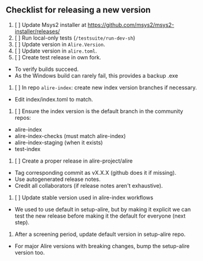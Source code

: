 ## Checklist for releasing a new version

1. [ ] Update Msys2 installer at https://github.com/msys2/msys2-installer/releases/
1. [ ] Run local-only tests (`/testsuite/run-dev-sh`)
1. [ ] Update version in `Alire.Version`.
1. [ ] Update version in `alire.toml`.
1. [ ] Create test release in own fork.
  - To verify builds succeed.
  - As the Windows build can rarely fail, this provides a backup .exe
1. [ ] In repo `alire-index`: create new index version branches if necessary.
  - Edit index/index.toml to match.
1. [ ] Ensure the index version is the default branch in the community repos:
  - alire-index
  - alire-index-checks (must match alire-index)
  - alire-index-staging (when it exists)
  - test-index
1. [ ] Create a proper release in alire-project/alire
  - Tag corresponding commit as vX.X.X (github does it if missing).
  - Use autogenerated release notes.
  - Credit all collaborators (if release notes aren't exhaustive).
1. [ ] Update stable version used in alire-index workflows
  - We used to use default in setup-alire, but by making it explicit we can
    test the new release before making it the default for everyone (next step).
1. After a screening period, update default version in setup-alire repo.
  - For major Alire versions with breaking changes, bump the setup-alire
    version too.
